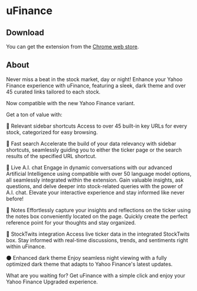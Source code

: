 # uFinance

## Download

You can get the extension from the [Chrome web store](https://chromewebstore.google.com/detail/ufinance/fmckmialbjidoghednjgbmigapfildng).

## About

Never miss a beat in the stock market, day or night! Enhance your Yahoo Finance experience with uFinance, featuring a sleek, dark theme and over 45 curated links tailored to each stock. 

Now compatible with the new Yahoo Finance variant.

Get a ton of value with:

🔗 Relevant sidebar shortcuts
Access to over 45 built-in key URLs for every stock, categorized for easy browsing.

🔎 Fast search
Accelerate the build of your data relevancy with sidebar shortcuts, seamlessly guiding you to either the ticker page or the search results of the specified URL shortcut.

💬 Live A.I. chat
Engage in dynamic conversations with our advanced Artificial Intelligence using compatible with  over 50 language model options, all seamlessly integrated within the extension. Gain valuable insights, ask questions, and delve deeper into stock-related queries with the power of A.I. chat. Elevate your interactive experience and stay informed like never before!

📝 Notes
Effortlessly capture your insights and reflections on the ticker using the notes box conveniently located on the page. Quickly create the perfect reference point for your thoughts and stay organized. 

🐤 StockTwits integration
Access live ticker data in the integrated StockTwits box. Stay informed with real-time discussions, trends, and sentiments right within uFinance.

🌑 Enhanced dark theme
Enjoy seamless night viewing with a fully optimized dark theme that adapts to Yahoo Finance's latest updates.

What are you waiting for? Get uFinance with a simple click and enjoy your Yahoo Finance Upgraded experience.